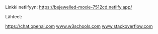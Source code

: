 
Linkki netlifyyn:
https://bejewelled-moxie-7512cd.netlify.app/




Lähteet:

https://chat.openai.com
www.w3schools.com
www.stackoverflow.com


